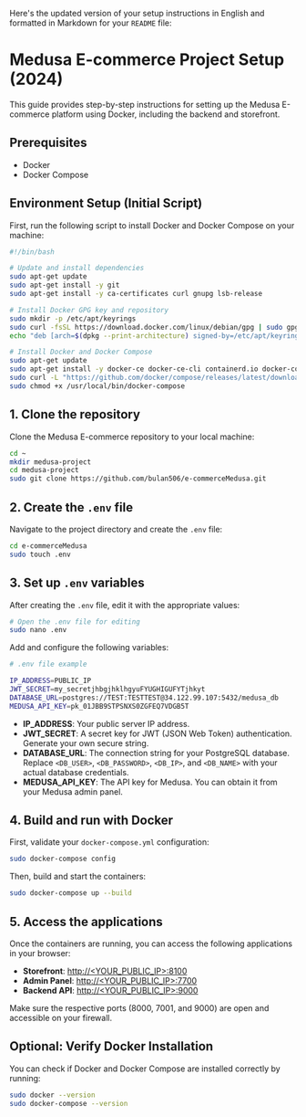 Here's the updated version of your setup instructions in English and formatted in Markdown for your `README` file:

# Medusa E-commerce Project Setup (2024)

This guide provides step-by-step instructions for setting up the Medusa E-commerce platform using Docker, including the backend and storefront.

## Prerequisites

- Docker
- Docker Compose

## Environment Setup (Initial Script)

First, run the following script to install Docker and Docker Compose on your machine:

```bash
#!/bin/bash

# Update and install dependencies
sudo apt-get update
sudo apt-get install -y git
sudo apt-get install -y ca-certificates curl gnupg lsb-release

# Install Docker GPG key and repository
sudo mkdir -p /etc/apt/keyrings
sudo curl -fsSL https://download.docker.com/linux/debian/gpg | sudo gpg --dearmor -o /etc/apt/keyrings/docker.gpg
echo "deb [arch=$(dpkg --print-architecture) signed-by=/etc/apt/keyrings/docker.gpg] https://download.docker.com/linux/debian $(lsb_release -cs) stable" | sudo tee /etc/apt/sources.list.d/docker.list > /dev/null

# Install Docker and Docker Compose
sudo apt-get update
sudo apt-get install -y docker-ce docker-ce-cli containerd.io docker-compose-plugin
sudo curl -L "https://github.com/docker/compose/releases/latest/download/docker-compose-$(uname -s)-$(uname -m)" -o /usr/local/bin/docker-compose
sudo chmod +x /usr/local/bin/docker-compose
```

## 1. Clone the repository

Clone the Medusa E-commerce repository to your local machine:

```bash
cd ~
mkdir medusa-project
cd medusa-project
sudo git clone https://github.com/bulan506/e-commerceMedusa.git
```

## 2. Create the `.env` file

Navigate to the project directory and create the `.env` file:

```bash
cd e-commerceMedusa
sudo touch .env
```

## 3. Set up `.env` variables

After creating the `.env` file, edit it with the appropriate values:

```bash
# Open the .env file for editing
sudo nano .env
```

Add and configure the following variables:

```bash
# .env file example

IP_ADDRESS=PUBLIC_IP
JWT_SECRET=my_secretjhbgjhklhgyuFYUGHIGUFYTjhkyt
DATABASE_URL=postgres://TEST:TESTTEST@34.122.99.107:5432/medusa_db
MEDUSA_API_KEY=pk_01JBB9STPSNXS0ZGFEQ7VDGB5T
```

- **IP_ADDRESS**: Your public server IP address.
- **JWT_SECRET**: A secret key for JWT (JSON Web Token) authentication. Generate your own secure string.
- **DATABASE_URL**: The connection string for your PostgreSQL database. Replace `<DB_USER>`, `<DB_PASSWORD>`, `<DB_IP>`, and `<DB_NAME>` with your actual database credentials.
- **MEDUSA_API_KEY**: The API key for Medusa. You can obtain it from your Medusa admin panel.

## 4. Build and run with Docker

First, validate your `docker-compose.yml` configuration:

```bash
sudo docker-compose config
```

Then, build and start the containers:

```bash
sudo docker-compose up --build
```

## 5. Access the applications

Once the containers are running, you can access the following applications in your browser:

- **Storefront**: [http://<YOUR_PUBLIC_IP>:8100](http://<YOUR_PUBLIC_IP>:8000)
- **Admin Panel**: [http://<YOUR_PUBLIC_IP>:7700](http://<YOUR_PUBLIC_IP>:7001)
- **Backend API**: [http://<YOUR_PUBLIC_IP>:9000](http://<YOUR_PUBLIC_IP>:9000)

Make sure the respective ports (8000, 7001, and 9000) are open and accessible on your firewall.

## Optional: Verify Docker Installation

You can check if Docker and Docker Compose are installed correctly by running:

```bash
sudo docker --version
sudo docker-compose --version
```
